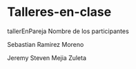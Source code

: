 # Talleres-en-clase

tallerEnPareja Nombre de los participantes

Sebastian Ramirez Moreno

Jeremy Steven Mejia Zuleta
